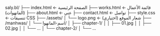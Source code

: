 saly.bl/
├── index.html            ← الصفحة الرئيسية
├── works.html            ← قائمة الأعمال (المانهوات)
├── about.html            ← عني
├── contact.html          ← تواصل
├── style.css             ← تنسيقات CSS
├── /assets/
│   └── logo.png          ← شعار الموقع (اختياري)
├── /manhwas/
│   └── اسم-المانهوا/
│       ├── chapter-1/
│       │   ├── 01.jpg
│       │   ├── 02.jpg
│       │   └── ...
│       └── chapter-2/
│           └── ...
